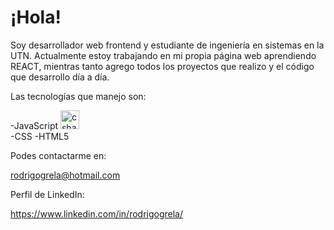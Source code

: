 # ¡Hola! 


 Soy desarrollador web frontend y estudiante de ingeniería en sistemas en la UTN. Actualmente estoy trabajando en mi propia página web aprendiendo REACT, mientras tanto agrego todos los proyectos que realizo y el código que desarrollo día a día.
 
  Las tecnologías que manejo son:
  
  -JavaScript <img src="https://github.com/GrelaR/GrelaR/blob/main/javascript.png" alt="csharp"  height="30"/>&nbsp;&nbsp;</br>
  -CSS
  -HTML5
 
 Podes contactarme en:
 
 rodrigogrela@hotmail.com
 
 Perfil de LinkedIn:
  
 https://www.linkedin.com/in/rodrigogrela/
 
 

